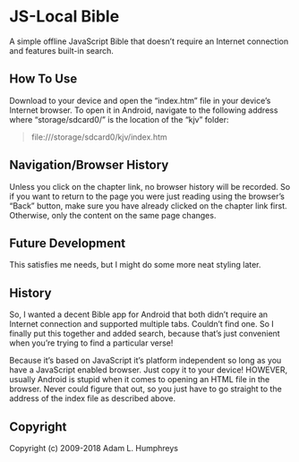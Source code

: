 # JS-Local Bible
A simple offline JavaScript Bible that doesn’t require an Internet connection and features built-in search.

## How To Use
Download to your device and open the “index.htm” file in your device’s Internet browser. To open it in Android, navigate to the following address where “storage/sdcard0/” is the location of the “kjv” folder:

> file:///storage/sdcard0/kjv/index.htm

## Navigation/Browser History
Unless you click on the chapter link, no browser history will be recorded. So if you want to return to the page you were just reading using the browser’s “Back” button, make sure you have already clicked on the chapter link first. Otherwise, only the content on the same page changes.

## Future Development
This satisfies me needs, but I might do some more neat styling later.

## History
So, I wanted a decent Bible app for Android that both didn’t require an Internet connection and supported multiple tabs. Couldn’t find one. So I finally put this together and added search, because that’s just convenient when you’re trying to find a particular verse!

Because it’s based on JavaScript it’s platform independent so long as you have a JavaScript enabled browser. Just copy it to your device! HOWEVER, usually Android is stupid when it comes to opening an HTML file in the browser. Never could figure that out, so you just have to go straight to the address of the index file as described above.

## Copyright
Copyright (c) 2009-2018 Adam L. Humphreys
